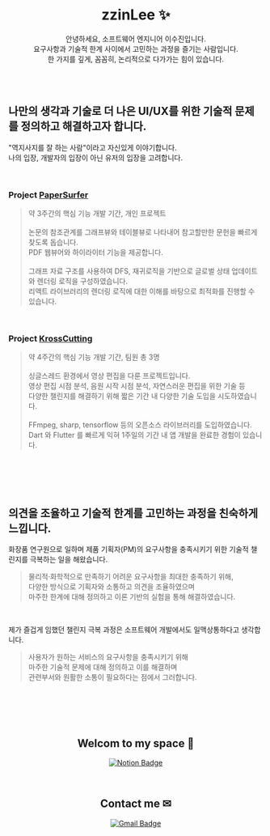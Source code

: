 
<div align=center>

# zzinLee ✨ 

안녕하세요, 소프트웨어 엔지니어 이수진입니다. <br>
요구사항과 기술적 한계 사이에서 고민하는 과정을 즐기는 사람입니다. <br>
한 가지를 깊게, 꼼꼼히, 논리적으로 다가가는 힘이 있습니다. <br>

</div>

<br></br>

## 나만의 생각과 기술로 더 나은 UI/UX를 위한 기술적 문제를 정의하고 해결하고자 합니다.

"역지사지를 잘 하는 사람"이라고 자신있게 이야기합니다. <br>
나의 입장, 개발자의 입장이 아닌 유저의 입장을 고려합니다. <br>

</br>

### Project [PaperSurfer](https://github.com/zzinLee/paperSurfer)

> 약 3주간의 핵심 기능 개발 기간, 개인 프로젝트 <br>
> <br>
> 논문의 참조관계를 그래프뷰와 테이블뷰로 나타내어 참고할만한 문헌을 빠르게 찾도록 돕습니다. <br>
> PDF 웹뷰어와 하이라이터 기능을 제공합니다. <br>
> <br>
> 그래프 자료 구조를 사용하여 DFS, 재귀로직을 기반으로 글로벌 상태 업데이트와 렌더링 로직을 구성하였습니다. <br>
> 리액트 라이브러리의 렌더링 로직에 대한 이해를 바탕으로 최적화를 진행할 수 있습니다. <br>

</br>

### Project [KrossCutting](https://github.com/KrossCutting/KrossCutting-client)

> 약 4주간의 핵심 기능 개발 기간, 팀원 총 3명 <br>
> <br>
> 싱글스레드 환경에서 영상 편집을 다룬 프로젝트입니다. <br>
> 영상 편집 시점 분석, 음원 시작 시점 분석, 자연스러운 편집을 위한 기술 등 <br>
> 다양한 챌린지를 해결하기 위해 짧은 기간 내 다양한 기술 도입을 시도하였습니다. <br>
> <br>
> FFmpeg, sharp, tensorflow 등의 오픈소스 라이브러리를 도입하였습니다. <br>
> Dart 와 Flutter 를 빠르게 익혀 1주일의 기간 내 앱 개발을 완료한 경험이 있습니다. <br>

</br>




<br></br>


## 의견을 조율하고 기술적 한계를 고민하는 과정을 친숙하게 느낍니다.

화장품 연구원으로 일하며 제품 기획자(PM)의 요구사항을 충족시키기 위한 기술적 챌린지를 극복하는 일을 해왔습니다. <br>
> 물리적·화학적으로 만족하기 어려운 요구사항을 최대한 충족하기 위해, <br>
> 다양한 방식으로 기획자와 소통하고 의견을 조율하였으며 <br>
> 마주한 한계에 대해 정의하고 이론 기반의 실험을 통해 해결하였습니다. <br>

<br>

제가 즐겁게 임했던 챌린지 극복 과정은 소프트웨어 개발에서도 일맥상통하다고 생각합니다. 
> 사용자가 원하는 서비스의 요구사항을 충족시키기 위해 <br>
> 마주한 기술적 문제에 대해 정의하고 이를 해결하며 <br>
> 관련부서와 원활한 소통이 필요하다는 점에서 그러합니다. <br>

<br>


<br></br>



<div align="center">
  
## Welcom to my space 🎉

[![Notion Badge](https://img.shields.io/badge/Notion-%23568DE5?style=for-the-badge&logo=Notion&logoColor=white&link=https://zzinlee.notion.site/zzinLee-a2ea10dea2524c739b322993f56cde7d?pvs=4)](https://zzinlee.notion.site/zzinLee-a2ea10dea2524c739b322993f56cde7d?pvs=4)

</br>

## Contact me ✉

[![Gmail Badge](https://img.shields.io/badge/Gmail-d14836?style=for-the-badge&logo=Gmail&logoColor=white&link=mailto:sujin951017@gmail.com)](mailto:sujin951017@gmail.com)

</div>

<!-- ## Interest

<img src="https://img.shields.io/badge/javaScript-%23F7DF1E?style=flat&logo=Javascript&logoColor=black">
<img src="https://img.shields.io/badge/HTML5-%23E34F26?style=flat&logo=html5&logoColor=white">
<img src="https://img.shields.io/badge/CSS-%231572B6?style=flat&logo=css3&logoColor=white">
</br>
<img src="https://img.shields.io/badge/React-%2361DAFB?style=flat&logo=React&logoColor=black">
<img src="https://img.shields.io/badge/React%20Router-%23CA4245?style=flat&logo=ReactRouter&logoColor=white">
<img src="https://img.shields.io/badge/Redux-%23764ABC?style=flat&logo=Redux&logoColor=white">
<img src="https://img.shields.io/badge/zustand-532238">
</br>
<img src="https://img.shields.io/badge/Node.js-%23339933?style=flat&logo=Node.js&logoColor=white">
<img src="https://img.shields.io/badge/Express-%23000000?style=flat&logo=Express&logoColor=white">
<img src="https://img.shields.io/badge/MongoDB-%2347A248?style=flat&logo=MongoDB&logoColor=white">
<img src="https://img.shields.io/badge/Mongoose-%23880000?style=flat&logo=Mongoose&logoColor=white">
</br>
<img src="https://img.shields.io/badge/Styled%20Components-%23DB7093?style=flat&logo=styled-components&logoColor=white">
<img src="https://img.shields.io/badge/tailwind-%2306B6D4?style=flat&logo=tailwindcss&logoColor=white">
-->



